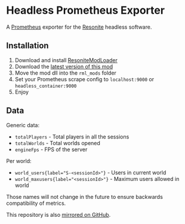 # Headless Prometheus Exporter

A [Prometheus](https://prometheus.io) exporter for the [Resonite](https://resonite.com) headless software.

## Installation

1. Download and install [ResoniteModLoader](https://github.com/resonite-modding-group/ResoniteModLoader)
1. Download the [latest version of this mod](https://g.j4.lc/general-stuff/resonite/headless-prometheus-exporter/-/releases)
1. Move the mod dll into the `rml_mods` folder
1. Set your Prometheus scrape config to `localhost:9000` or `headless_container:9000`
1. Enjoy

## Data

Generic data:
- `totalPlayers` - Total players in all the sessions
- `totalWorlds` - Total worlds opened
- `engineFps` - FPS of the server

Per world:
- `world_users{label="S-<sessionId>"}` - Users in current world
- `world_maxusers{label="<sessionId>"}` - Maximum users allowed in world

Those names will not change in the future to ensure backwards compatibility of metrics.

This repository is also [mirrored on GitHub](https://github.com/jae1911/Headless-Prometheus-Exporter).
